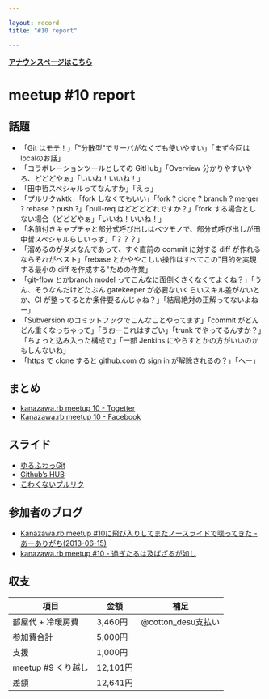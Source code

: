 ```yaml
---

layout: record
title: "#10 report"

---
```


<p> <a href="./"><strong>アナウンスページはこちら</strong></a></p>

meetup #10 report
==================

話題
----

-   「Git はモテ！」「"分散型"でサーバがなくても使いやすい」「まず今回はlocalのお話」
-   「コラボレーションツールとしての GitHub」「Overview 分かりやすいやろ、どどどやぁ」「いいね！いいね！」
-   「田中哲スペシャルってなんすか」「えっ」
-   「プルリクwktk」「fork しなくてもいい」「fork ? clone ? branch ? merger ? rebase ? push ?」「pull-req はどどどどれですか？」「fork する場合としない場合（どどどやぁ」「いいね！いいね！」
-   「名前付きキャプチャと部分式呼び出しはベツモノで、部分式呼び出しが田中哲スペシャルらしいっす」「？？？」
-   「溜めるのがダメなんであって、すぐ直前の commit に対する diff が作れるならそれがベスト」「rebase とかややこしい操作はすべてこの"目的を実現する最小の diff を作成する"ための作業」
-   「git-flow とかbranch model ってこんなに面倒くさくなくてよくね？」「うん、そうなんだけどたぶん gatekeeper が必要ないくらいスキル差がないとか、CI が整ってるとか条件要るんじゃね？」「結局絶対の正解ってないよねー」
-   「Subversion のコミットフックでこんなことやってます」「commit がどんどん重くなっちゃって」「うおーこれはすごい」「trunk でやってるんすか？」「ちょっと込み入った構成で」「一部 Jenkins にやらすとかの方がいいのかもしんないね」
-   「https で clone すると github.com の sign in が解除されるの？」「へー」

まとめ
------

-   [kanazawa.rb meetup 10 - Togetter](http://togetter.com/li/519372)
-   [Kanazawa.rb meetup 10 - Facebook](https://www.facebook.com/media/set/?set=a.546734868702287.1073741828.462234290485679)

スライド
--------

-   [ゆるふわっGit](http://www.slideshare.net/cottondesu/git-23054387)
-   [Github’s HUB](http://www.slideshare.net/tomokazu/githubs-hub)
-   [こわくないプルリク](http://www.slideshare.net/tomokazu/kanazawa-rb-102)

参加者のブログ
--------------

-   [Kanazawa.rb meetup #10に飛び入りしてまたノースライドで喋ってきた - あーありがち(2013-06-15)](http://aligach.net/diary/20130615.html#p01)
-   [kanazawa.rb meetup #10 - 過ぎたるは及ばざるが如し](http://cotton-desu.hatenablog.com/entry/2013/06/17/220237)

収支
----

 | 項目                  | 金額       | 補足                  |
 | --------------------- | ---------- | --------------------- |
 | 部屋代 + 冷暖房費     | 3,460円    | @cotton\_desu支払い   |
 | 参加費合計            | 5,000円    |                       |
 | 支援                  | 1,000円    |                       |
 | meetup #9 くり越し    | 12,101円   |                       |
 | 差額                  | 12,641円   |                       |


